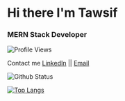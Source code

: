 # Hi there I'm Tawsif

### MERN Stack Developer

![Profile Views](https://komarev.com/ghpvc/?username=tawsifhye&style=flat-square)

Contact me
[LinkedIn](https://www.linkedin.com/in/md-tawsif-ul-hye-chowdhury/) || [Email](tawsifulhye@gmail.com) 

![Github Status](https://github-readme-stats.vercel.app/api?username=tawsifhye&show_icons=true&theme=radical)

[![Top Langs](https://github-readme-stats.vercel.app/api/top-langs/?username=tawsifhye&show_icons=true&theme=radical&layout=compact)](https://github.com/anuraghazra/github-readme-stats)

